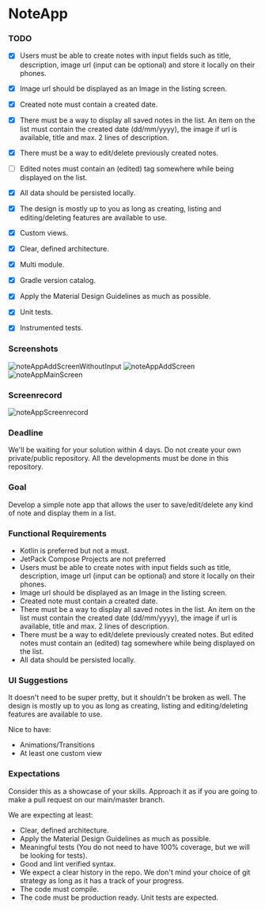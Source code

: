 # NoteApp

### TODO

- [x] Users must be able to create notes with input fields such as title, description, image url (input can be optional) and store it locally on their phones.
- [x] Image url should be displayed as an Image in the listing screen.
- [x] Created note must contain a created date.
- [x] There must be a way to display all saved notes in the list. An item on the list must contain the created date (dd/mm/yyyy), the image if url is available, title and max. 2 lines of description.
- [x] There must be a way to edit/delete previously created notes.
- [ ] Edited notes must contain an (edited) tag somewhere while being displayed on the list.
- [x] All data should be persisted locally.
- [x] The design is mostly up to you as long as creating, listing and editing/deleting features are available to use.
- [x] Custom views.
- [x] Clear, defined architecture.
- [x] Multi module.
- [x] Gradle version catalog.
- [x] Apply the Material Design Guidelines as much as possible.
- [x] Unit tests.
- [x] Instrumented tests.


### Screenshots

![noteAppAddScreenWithoutInput](https://github.com/ozlembasabakar/CocktailApp/assets/53402156/6bedd2f4-b611-4366-bed9-ad932907f1f0)
![noteAppAddScreen](https://github.com/ozlembasabakar/CocktailApp/assets/53402156/6bc785ff-92db-4a2d-8b3c-7062ed4be33e)
![noteAppMainScreen](https://github.com/ozlembasabakar/CocktailApp/assets/53402156/3b4aab91-4d74-402c-93b8-24d3492891ae)

### Screenrecord

![noteAppScreenrecord](https://github.com/ozlembasabakar/CocktailApp/assets/53402156/1df8a1e4-9f1c-4134-9e95-10cd3298f702)

### Deadline

We'll be waiting for your solution within 4 days. Do not create your own private/public repository. All the developments must be done in this repository.

### Goal ###

Develop a simple note app that allows the user to save/edit/delete any kind of note and display them in a list.

### Functional Requirements ###

* Kotlin is preferred but not a must.
* JetPack Compose Projects are not preferred
* Users must be able to create notes with input fields such as title, description, image url (input can be optional) and store it locally on their phones.
* Image url should be displayed as an Image in the listing screen.
* Created note must contain a created date.
* There must be a way to display all saved notes in the list. An item on the list must contain the created date (dd/mm/yyyy), the image if url is available, title and max. 2 lines of description.
* There must be a way to edit/delete previously created notes. But edited notes must contain an (edited) tag somewhere while being displayed on the list.
* All data should be persisted locally.

### UI Suggestions ###

It doesn't need to be super pretty, but it shouldn't be broken as well. The design is mostly up to you as long as creating, listing and editing/deleting features are available to use.

Nice to have:
* Animations/Transitions
* At least one custom view

### Expectations ###

Consider this as a showcase of your skills.
Approach it as if you are going to make a pull request on our main/master branch.

We are expecting at least:
* Clear, defined architecture.
* Apply the Material Design Guidelines as much as possible.
* Meaningful tests (You do not need to have 100% coverage, but we will be looking for tests).
* Good and lint verified syntax.
* We expect a clear history in the repo. We don't mind your choice of git strategy as long as it has a track of your progress.
* The code must compile.
* The code must be production ready. Unit tests are expected.
